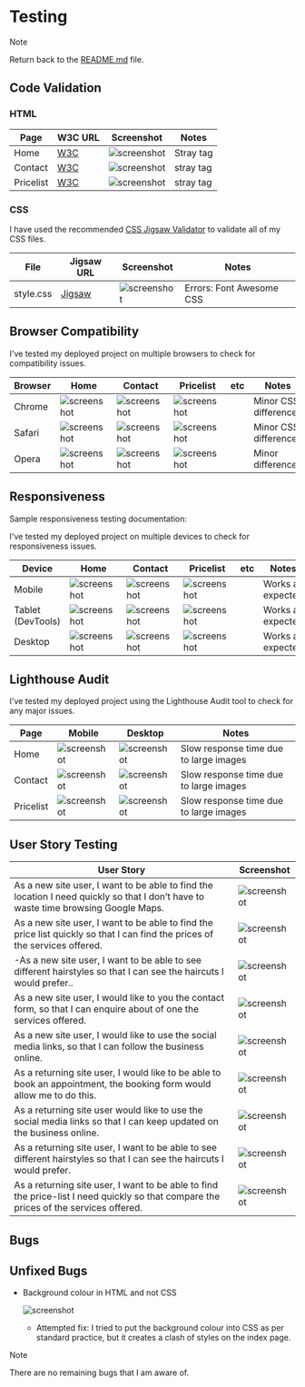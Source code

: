 # Testing

> [!NOTE]  
> Return back to the [README.md](README.md) file.


## Code Validation

### HTML

| Page | W3C URL | Screenshot | Notes |
| --- | --- | --- | --- |
| Home | [W3C](https://validator.w3.org/nu/?doc=https%3A%2F%2FRJM8989.github.io%2FWDA-project-one%2Findex.html) | ![screenshot](assets/Documentation/Validation/html-validation-home.png) | Stray tag |
| Contact | [W3C](https://validator.w3.org/nu/?doc=https%3A%2F%2FRJM8989.github.io%2FWDA-project-one%2Fcontact.html) | ![screenshot](assets/Documentation/Validation/html-validation-contact.png) | stray tag |
| Pricelist | [W3C](https://validator.w3.org/nu/?doc=https%3A%2F%2FRJM8989.github.io%2FWDA-project-one%2Fpricelist.html) | ![screenshot](assets/Documentation/Validation/html-validation-pricelist.png) | stray tag|


### CSS

I have used the recommended [CSS Jigsaw Validator](https://jigsaw.w3.org/css-validator) to validate all of my CSS files.


| File | Jigsaw URL | Screenshot | Notes |
| --- | --- | --- | --- |
| style.css | [Jigsaw](https://jigsaw.w3.org/css-validator/validator?uri=https%3A%2F%2FRJM8989.github.io%2FWDA-project-one) | ![screenshot](assets/Documentation/Validation/css-validation-style.png) | Errors: Font Awesome CSS |


## Browser Compatibility


I've tested my deployed project on multiple browsers to check for compatibility issues.

| Browser | Home | Contact | Pricelist | etc | Notes |
| --- | --- | --- | --- | --- | --- |
| Chrome | ![screenshot](assets/Documentation/chrome-home.png) | ![screenshot](assets/Documentation/chrome-contact.png) | ![screenshot](assets/Documentation/chrome-pricelist.png) | |Minor CSS differences|
| Safari | ![screenshot](assets/Documentation/safari-home.png) | ![screenshot](assets/Documentation/safari-contact.png) | ![screenshot](assets/Documentation/safari-pricelist.png) | |Minor CSS differences|
| Opera | ![screenshot](assets/Documentation/opera-home.png) | ![screenshot](assets/Documentation/opera-contact.png) | ![screenshot](assets/Documentation/opera-pricelist.png)| | Minor differences |


## Responsiveness

Sample responsiveness testing documentation:


I've tested my deployed project on multiple devices to check for responsiveness issues.

| Device | Home | Contact | Pricelist | etc | Notes |
| --- | --- | --- | --- | --- | --- |
| Mobile | ![screenshot](assets/Documentation/Responsiveness/responsive-mobile-home.png) | ![screenshot](assets/Documentation/Responsiveness/responsive-mobile-contact.png) | ![screenshot](assets/Documentation/Responsiveness/responsive-mobile-pricelist.png)| | Works as expected |
| Tablet (DevTools) | ![screenshot](assets/Documentation/Responsiveness/responsive-tablet-home.png) | ![screenshot](assets/Documentation/Responsiveness/responsive-tablet-contact.png) | ![screenshot](assets/Documentation/Responsiveness/responsive-tablet-pricelist.png)| | Works as expected |
| Desktop | ![screenshot](assets/Documentation/Responsiveness/responsive-desktop-home.png) | ![screenshot](assets/Documentation/Responsiveness/responsive-desktop-contact.png) | ![screenshot](assets/Documentation/Responsiveness/responsive-desktop-pricelist.png)| | Works as expected |


## Lighthouse Audit


I've tested my deployed project using the Lighthouse Audit tool to check for any major issues.

| Page | Mobile | Desktop | Notes |
| --- | --- | --- | --- |
| Home | ![screenshot](assets/Documentation/Lighthouse/lighthouse-home-mobile.png) | ![screenshot](assets/Documentation/Lighthouse/lighthouse-contact-desktop.png) | Slow response time due to large images|
| Contact | ![screenshot](assets/Documentation/Lighthouse/lighthouse-contact-mobile.png) | ![screenshot](assets/Documentation/Lighthouse/lighthouse-contact-desktop.png) | Slow response time due to large images |
| Pricelist | ![screenshot](assets/Documentation/Lighthouse/lighthouse-pricelist-mobile.png) | ![screenshot](assets/Documentation/Lighthouse/lighthouse-desktop-pricelist.png) | Slow response time due to large images |


## User Story Testing


| User Story | Screenshot |
| --- | --- |
|As a new site user, I want to be able to find the location I need quickly so that I don’t have to waste time browsing Google Maps.| ![screenshot](assets/Documentation/Features/feature01.png) |
|As a new site user, I want to be able to find the price list quickly so that I can find the prices of the services offered.| ![screenshot](assets/Documentation/Features/feature02.png) |
|-As a new site user, I want to be able to see different hairstyles so that I can see the haircuts I would prefer..| ![screenshot](assets/Documentation/Features/feature03.png) |
|As a new site user, I would like to you the contact form, so that I can enquire about of one the services offered.| ![screenshot](assets/Documentation/Features/feature04.png) |
|As a new site user, I would like to use the social media links, so that I can follow the business online.| ![screenshot](assets/Documentation/Features/feature05.png) |
|As a returning site user, I would like to be able to book an appointment, the booking form would allow me to do this.| ![screenshot](assets/Documentation/Features/feature06.png) |
|As a returning site user would like to use the social media links so that I can keep updated on the business online.| ![screenshot](assets/Documentation/Features/feature05.png) |
|As a returning site user, I want to be able to see different hairstyles so that I can see the haircuts I would prefer.| ![screenshot](assets/Documentation/Features/feature03.png) |
|As a returning site user, I want to be able to find the price-list I need quickly so that compare the prices of the services offered.| ![screenshot](assets/Documentation/Features/feature02.png) |



## Bugs



## Unfixed Bugs

- Background colour in HTML and not CSS

    ![screenshot](assets/Documentation/unfixed-bug01.png)

    - Attempted fix: I tried to put the background colour into CSS as per standard practice, but it creates a clash of styles on the index page.



> [!NOTE]  
> There are no remaining bugs that I am aware of.
